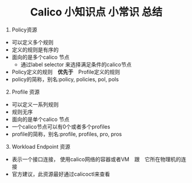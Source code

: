 # <center>Calico 小知识点 小常识 总结</center> 

1. Policy资源  
- 可以定义多个规则  
- 定义的规则是有序的  
- 面向的是多个calico 节点  
    - 通过label selector 来选择满足条件的calico节点  
- Policy定义的规则&ensp;&ensp;**优先于**&ensp;&ensp;Profile定义的规则  
- policy的简称，别名:policy, policies, pol, pols  


2. Profile 资源  
- 可以定义一系列规则  
- 规则无序  
- 面向的是单个calico 节点  
- 一个calico节点可以有0个或者多个profiles  
- profile的简称，别名:profile, profiles, pro, pros

3. Workload Endpoint 资源  
- 表示一个接口连接， 使用calico网络的容器或者VM&ensp;&ensp;跟&ensp;&ensp;它所在物理机的连接  
- 官方建议，此资源最好通过calicoctl来查看


